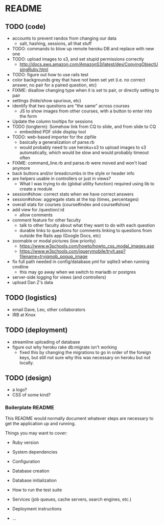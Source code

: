 # README

## TODO (code)
* accounts to prevent randos from changing our data
  * salt, hashing, sessions, all that stuff
* TODO: commands to blow up remote heroku DB and replace with new one
* TODO: upload images to s3, and set stupid permissions correctly
  * http://docs.aws.amazon.com/AmazonS3/latest/dev/CopyingObjectUsingRuby.html
* TODO: figure out how to use rails test
* color backgrounds grey that have not been set yet (i.e. no correct answer,
  no pair for a paired question, etc)
* FIXME: disallow changing type when it is set to pair, or directly setting to pair
* settings (hide/show spurious, etc)
* identify that two questions are "the same" across courses
  * JS to show images from other courses, with a button to enter into the form
* Update the column tooltips for sessions
* TODO (longterm): Somehow link from CQ to slide, and from slide to CQ
  * embedded PDF slide display tool
* TODO: web-based importer for the zipfile
  * basically a generalization of parse.rb
  * would probably need to use heroku+s3 to upload images to s3 automatically,
    which would be slow and would probably timeout often
* FIXME: command_line.rb and parse.rb were moved and won't load anymore
* back buttons and/or breadcrumbs in the style or header info
* are helpers usable in controllers or just in views?
  * What I was trying to do (global utility function) required using lib to create a module
* session#show: correct stats when we have correct answers
* session#show: aggregate stats at the top (times, percentages)
* overall stats for courses (course#index and course#show)
* add view for /question/:id
  * allow comments
* comment feature for other faculty
  * talk to other faculty about what they want to do with each question
  * durable links to questions for comments linking to questions from outside the Rails app (Google Docs, etc)
* zoomable or modal pictures (low priority)
  * https://www.w3schools.com/howto/howto_css_modal_images.asp
  * https://www.w3schools.com/jquerymobile/tryit.asp?filename=tryjqmob_popup_image
* fix full path needed in config/database.yml for sqlite3 when running cmdline
  * this may go away when we switch to mariadb or postgres
* server-side logging for views (and controllers)
* upload Dan Z's data
## TODO (logistics)
* email Dave, Leo, other collaborators
* IRB at Knox

## TODO (deployment)
* streamline uploading of database
* figure out why heroku rake db:migrate isn't working
  * fixed this by changing the migrations to go in order of the foreign keys,
  but still not sure why this was necessary on heroku but not locally.

## TODO (design)
* a logo?
* CSS of some kind?

### Boilerplate README
This README would normally document whatever steps are necessary to get the
application up and running.

Things you may want to cover:

* Ruby version

* System dependencies

* Configuration

* Database creation

* Database initialization

* How to run the test suite

* Services (job queues, cache servers, search engines, etc.)

* Deployment instructions

* ...
